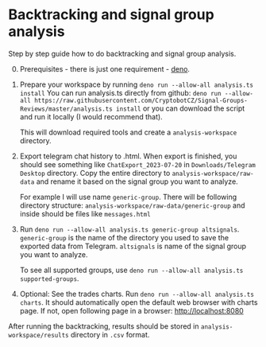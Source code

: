 # Backtracking and signal group analysis

Step by step guide how to do backtracking and signal group analysis.

0. Prerequisites - there is just one requirement - [deno](https://deno.land/).

1. Prepare your workspace by running `deno run --allow-all analysis.ts install`
   You can run analysis.ts directly from github: `deno run --allow-all https://raw.githubusercontent.com/CryptobotCZ/Signal-Groups-Reviews/master/analysis.ts install`
   or you can download the script and run it locally (I would recommend that).

   This will download required tools and create a `analysis-workspace` directory.

2. Export telegram chat history to .html.
    When export is finished, you should see something like `ChatExport_2023-07-20` in `Downloads/Telegram Desktop` directory.
    Copy the entire directory to `analysis-workspace/raw-data` and rename it based on the signal group you want to analyze.

    For example I will use name `generic-group`. There will be following directory structure: `analysis-workspace/raw-data/generic-group`
    and inside should be files like `messages.html`

3. Run `deno run --allow-all analysis.ts generic-group altsignals`. `generic-group` is the name of the directory 
   you used to save the exported data from Telegram. `altsignals` is name of the signal group you want to analyze.

   To see all supported groups, use `deno run --allow-all analysis.ts supported-groups`.

4. Optional: See the trades charts. Run `deno run --allow-all analysis.ts charts`. It should automatically open the default 
  web browser with charts page. If not, open following page in a browser: <http://localhost:8080>

After running the backtracking, results should be stored in `analysis-workspace/results` directory in `.csv` format.
